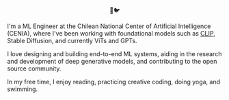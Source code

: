 <p align="center"> 🌱🐦 </p>

I'm a ML Engineer at the Chilean National Center of Artificial Intelligence (CENIA), where I've been working with foundational models such as [CLIP](https://github.com/OpenCENIA/themo), Stable Diffusion, and currently ViTs and GPTs.

I love designing and building end-to-end ML systems, aiding in the research and development of deep generative models, and contributing to the open source community.

In my free time, I enjoy reading, practicing creative coding, doing yoga, and swimming.

<!--
**ouhenio/ouhenio** is a ✨ _special_ ✨ repository because its `README.md` (this file) appears on your GitHub profile.

Here are some ideas to get you started:

- 🔭 I’m currently working on ...
- 🌱 I’m currently learning ...
- 👯 I’m looking to collaborate on ...
- 🤔 I’m looking for help with ...
- 💬 Ask me about ...
- 📫 How to reach me: ...
- 😄 Pronouns: ...
- ⚡ Fun fact: ...
-->
